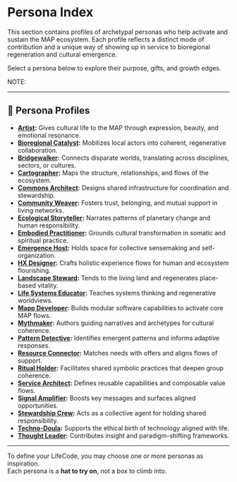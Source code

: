 # Persona Index

This section contains profiles of archetypal personas who help activate and sustain the MAP ecosystem. Each profile reflects a distinct mode of contribution and a unique way of showing up in service to bioregional regeneration and cultural emergence.

Select a persona below to explore their purpose, gifts, and growth edges.

NOTE: 

---

## 🌱 Persona Profiles

- **[Artist](./artist.md):** Gives cultural life to the MAP through expression, beauty, and emotional resonance.
- **[Bioregional Catalyst](./bioregional-catalyst.md):** Mobilizes local actors into coherent, regenerative collaboration.
- **[Bridgewalker](./bridgewalker.md):** Connects disparate worlds, translating across disciplines, sectors, or cultures.
- **[Cartographer](./cartographer.md):** Maps the structure, relationships, and flows of the ecosystem.
- **[Commons Architect](./commons-architect.md):** Designs shared infrastructure for coordination and stewardship.
- **[Community Weaver](./community-weaver.md):** Fosters trust, belonging, and mutual support in living networks.
- **[Ecological Storyteller](./ecological-storyteller.md):** Narrates patterns of planetary change and human responsibility.
- **[Embodied Practitioner](./embodied-practitioner.md):** Grounds cultural transformation in somatic and spiritual practice.
- **[Emergence Host](./emergence-host.md):** Holds space for collective sensemaking and self-organization.
- **[HX Designer](./hx-designer.md):** Crafts holistic experience flows for human and ecosystem flourishing.
- **[Landscape Steward](./landscape-steward.md):** Tends to the living land and regenerates place-based vitality.
- **[Life Systems Educator](./life-systems-educator.md):** Teaches systems thinking and regenerative worldviews.
- **[Mapp Developer](./mapp-developer.md):** Builds modular software capabilities to activate core MAP flows.
- **[Mythmaker](./mythmaker.md):** Authors guiding narratives and archetypes for cultural coherence.
- **[Pattern Detective](./pattern-detective.md):** Identifies emergent patterns and informs adaptive responses.
- **[Resource Connector](./resource-connector.md):** Matches needs with offers and aligns flows of support.
- **[Ritual Holder](./ritual-holder.md):** Facilitates shared symbolic practices that deepen group coherence.
- **[Service Architect](./service-architect.md):** Defines reusable capabilities and composable value flows.
- **[Signal Amplifier](./signal-amplifier.md):** Boosts key messages and surfaces aligned opportunities.
- **[Stewardship Crew](./stewardship-crew.md):** Acts as a collective agent for holding shared responsibility.
- **[Techno-Doula](./techno-doula.md):** Supports the ethical birth of technology aligned with life.
- **[Thought Leader](./thought-leader.md):** Contributes insight and paradigm-shifting frameworks.

---

To define your LifeCode, you may choose one or more personas as inspiration.  
Each persona is a **hat to try on**, not a box to climb into.